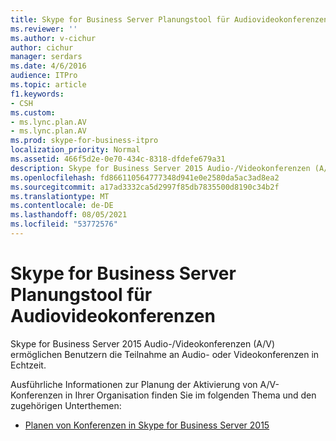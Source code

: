 ```yaml
---
title: Skype for Business Server Planungstool für Audiovideokonferenzen
ms.reviewer: ''
ms.author: v-cichur
author: cichur
manager: serdars
ms.date: 4/6/2016
audience: ITPro
ms.topic: article
f1.keywords:
- CSH
ms.custom:
- ms.lync.plan.AV
- ms.lync.plan.AV
ms.prod: skype-for-business-itpro
localization_priority: Normal
ms.assetid: 466f5d2e-0e70-434c-8318-dfdefe679a31
description: Skype for Business Server 2015 Audio-/Videokonferenzen (A/V) ermöglichen Benutzern die Teilnahme an Audio- oder Videokonferenzen in Echtzeit.
ms.openlocfilehash: fd866110564777348d941e0e2580da5ac3ad8ea2
ms.sourcegitcommit: a17ad3332ca5d2997f85db7835500d8190c34b2f
ms.translationtype: MT
ms.contentlocale: de-DE
ms.lasthandoff: 08/05/2021
ms.locfileid: "53772576"
---
```

# <a name="skype-for-business-server-audio-video-conferencing-planning-tool"></a>Skype for Business Server Planungstool für Audiovideokonferenzen
 
Skype for Business Server 2015 Audio-/Videokonferenzen (A/V) ermöglichen Benutzern die Teilnahme an Audio- oder Videokonferenzen in Echtzeit.
  
Ausführliche Informationen zur Planung der Aktivierung von A/V-Konferenzen in Ihrer Organisation finden Sie im folgenden Thema und den zugehörigen Unterthemen: 
  
- [Planen von Konferenzen in Skype for Business Server 2015](../../plan-your-deployment/conferencing/conferencing.md)
    

